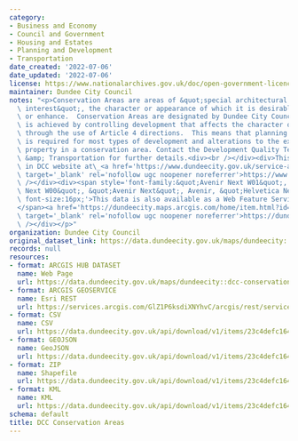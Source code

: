 ```yaml
---
category:
- Business and Economy
- Council and Government
- Housing and Estates
- Planning and Development
- Transportation
date_created: '2022-07-06'
date_updated: '2022-07-06'
license: https://www.nationalarchives.gov.uk/doc/open-government-licence/version/3/
maintainer: Dundee City Council
notes: "<p>Conservation Areas are areas of &quot;special architectural or historic\
  \ interest&quot;, the character or appearance of which it is desirable to preserve\
  \ or enhance.  Conservation Areas are designated by Dundee City Council.  Protection\
  \ is achieved by controlling development that affects the character or appearance\
  \ through the use of Article 4 directions.  This means that planning permission\
  \ is required for most types of development and alterations to the exterior of a\
  \ property in a conservation area. Contact the Development Quality Team, Planning\
  \ &amp; Transportation for further details.<div><br /></div><div>This layer is used\
  \ in DCC website at\_<a href='https://www.dundeecity.gov.uk/service-area/city-development/planning-and-economic-development/development-management/listed-buildings-%26-conservation-areas'\
  \ target='_blank' rel='nofollow ugc noopener noreferrer'>https://www.dundeecity.gov.uk/service-area/city-development/planning-and-economic-development/development-management/listed-buildings-%26-conservation-areas</a></div><div><br\
  \ /></div><div><span style='font-family:&quot;Avenir Next W01&quot;, &quot;Avenir\
  \ Next W00&quot;, &quot;Avenir Next&quot;, Avenir, &quot;Helvetica Neue&quot;, sans-serif;\
  \ font-size:16px;'>This data is also available as a Web Feature Service (WFS) at\_\
  </span><a href='https://dundeecity.maps.arcgis.com/home/item.html?id=103be7b98124426a8591c68152795f6d'\
  \ target='_blank' rel='nofollow ugc noopener noreferrer'>https://dundeecity.maps.arcgis.com/home/item.html?id=103be7b98124426a8591c68152795f6d</a><br\
  \ /></div></p>"
organization: Dundee City Council
original_dataset_link: https://data.dundeecity.gov.uk/maps/dundeecity::dcc-conservation-areas-2020
records: null
resources:
- format: ARCGIS HUB DATASET
  name: Web Page
  url: https://data.dundeecity.gov.uk/maps/dundeecity::dcc-conservation-areas-2020
- format: ARCGIS GEOSERVICE
  name: Esri REST
  url: https://services.arcgis.com/GlZ1P6ksdiXNYhvC/arcgis/rest/services/DCC_Conservation_Areas_2020/FeatureServer/1
- format: CSV
  name: CSV
  url: https://data.dundeecity.gov.uk/api/download/v1/items/23c4defc164749408f4e963041e09641/csv?layers=1
- format: GEOJSON
  name: GeoJSON
  url: https://data.dundeecity.gov.uk/api/download/v1/items/23c4defc164749408f4e963041e09641/geojson?layers=1
- format: ZIP
  name: Shapefile
  url: https://data.dundeecity.gov.uk/api/download/v1/items/23c4defc164749408f4e963041e09641/shapefile?layers=1
- format: KML
  name: KML
  url: https://data.dundeecity.gov.uk/api/download/v1/items/23c4defc164749408f4e963041e09641/kml?layers=1
schema: default
title: DCC Conservation Areas
---
```

